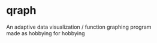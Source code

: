 # qraph
An adaptive data visualization / function graphing program</br>
made as hobbying for hobbying
